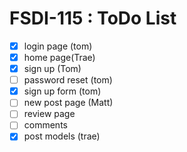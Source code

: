 # FSDI-115 : ToDo List

- [x] login page (tom)
- [X] home page(Trae)
- [x] sign up (Tom)
- [ ] password reset (tom)
- [x] sign up form (tom)
- [ ] new post page (Matt)
- [ ] review page
- [ ] comments
- [X] post models (trae)
